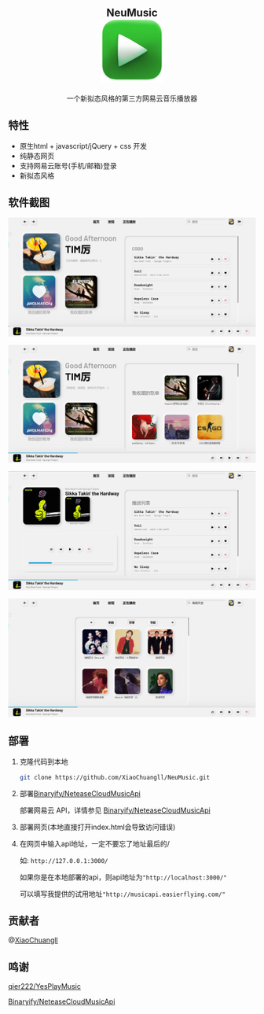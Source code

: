 <strong>
    <h2 align="center">NeuMusic    
    </br>
    <img src = "./source/img/icon.png" height="128px" weight="128px">
    </h2>
</strong>
<p align="center">
    一个新拟态风格的第三方网易云音乐播放器
</p>


## 特性

- 原生html + javascript/jQuery + css 开发
- 纯静态网页
- 支持网易云账号(手机/邮箱)登录
- 新拟态风格

## 软件截图

![](./source/img/cut1.png)

![](./source/img/cut3.png)

![](./source/img/cut2.png)

![](./source/img/cut4.png)

## 部署

1. 克隆代码到本地

   ```sh
   git clone https://github.com/XiaoChuangll/NeuMusic.git
   ```
   
2. 部署[Binaryify/NeteaseCloudMusicApi](https://github.com/Binaryify/NeteaseCloudMusicApi)

   部署网易云 API，详情参见 [Binaryify/NeteaseCloudMusicApi](https://github.com/Binaryify/NeteaseCloudMusicApi)

3. 部署网页(本地直接打开index.html会导致访问错误)

4. 在网页中输入api地址，一定不要忘了地址最后的/
   
   如: `http://127.0.0.1:3000/`
   
   如果你是在本地部署的api，则api地址为`"http://localhost:3000/"`
   
   可以填写我提供的试用地址``"http://musicapi.easierflying.com/"``

## 贡献者

@[XiaoChuangll](https://github.com/XiaoChuangll/)

## 鸣谢

[qier222/YesPlayMusic](https://github.com/qier222/YesPlayMusic)

[Binaryify/NeteaseCloudMusicApi](https://github.com/Binaryify/NeteaseCloudMusicApi)



